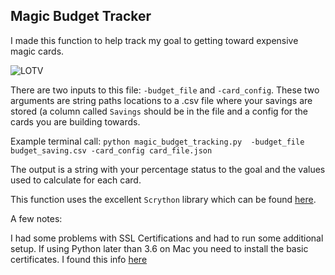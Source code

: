 ## Magic Budget Tracker
I made this function to help track my goal to getting 
toward expensive magic cards. 

![LOTV](/Users/alex.knorr/Desktop/liliana.jpeg)

There are two inputs to this file: `-budget_file` and `-card_config`. 
These two arguments are string paths locations to a .csv file where
your savings are stored (a column called `Savings` should be in the file
and a config for the cards you are building towards. 

Example terminal call: `python magic_budget_tracking.py 
-budget_file budget_saving.csv
-card_config card_file.json`

The output is a string with your percentage status to the goal and
the values used to calculate for each card. 

This function uses the excellent `Scrython` library which can be found 
[here](https://github.com/NandaScott/Scrython).

A few notes:

I had some problems with SSL Certifications and had to run some additional setup.
If using Python later than 3.6 on Mac you need to install the basic certificates. 
I found this info [here](https://stackoverflow.com/questions/50236117/scraping-ssl-certificate-verify-failed-error-for-http-en-wikipedia-org) 



